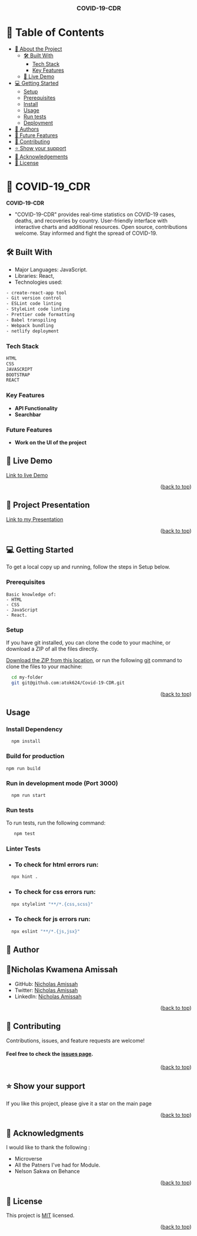 <a name="readme-top"></a>

<div align="center">

  <h3><b>COVID-19-CDR</b></h3>

</div>

# 📗 Table of Contents

-   [📖 About the Project](#about-project)
    -   [🛠 Built With](#built-with)
        -   [Tech Stack](#tech-stack)
        -   [Key Features](#key-features)
    -   [🚀 Live Demo](#live-demo)
-   [💻 Getting Started](#getting-started)
    -   [Setup](#setup)
    -   [Prerequisites](#prerequisites)
    -   [Install](#install)
    -   [Usage](#usage)
    -   [Run tests](#run-tests)
    -   [Deployment](#triangular_flag_on_post-deployment)
-   [👥 Authors](#authors)
-   [🔭 Future Features](#future-features)
-   [🤝 Contributing](#contributing)
-   [⭐️ Show your support](#support)
-   [🙏 Acknowledgements](#acknowledgements)
-   [📝 License](#license)

<!-- PROJECT DESCRIPTION -->

# 📖 COVID-19_CDR<a name="about-project"></a>

**COVID-19-CDR** 
- "COVID-19-CDR" provides real-time statistics on COVID-19 cases, deaths, and recoveries by country. User-friendly interface with interactive charts and additional resources. Open source, contributions welcome. Stay informed and fight the spread of COVID-19.

## 🛠 Built With <a name="built-with"></a>

- Major Languages: JavaScript.
- Libraries: React,
- Technologies used: 

``` bash
- create-react-app tool
- Git version control
- ESLint code linting
- StyleLint code linting
- Prettier code formatting
- Babel transpiling
- Webpack bundling
- netlify deployment
```

### Tech Stack <a name="tech-stack"></a>
```md
HTML
CSS
JAVASCRIPT
BOOTSTRAP
REACT
```

<!-- Features -->

### Key Features <a name="key-features"></a>
- **API Functionality**
- **Searchbar**

### Future Features <a name="key-features"></a>
- **Work on the UI of the project**

<!-- LIVE DEMO -->

## 🚀 Live Demo <a name="live-demo"></a>
[Link to live Demo](https://fabulous-flan-79e33a.netlify.app/)

<p align="right">(<a href="#readme-top">back to top</a>)</p>

<!-- LIVE DEMO -->

## 🚀 Project Presentation <a name="live-demo"></a>
[Link to my Presentation](https://www.loom.com/share/e5649e3370da42a7866484a6cfaec50e/)



<p align="right">(<a href="#readme-top">back to top</a>)</p>

<!-- GETTING STARTED -->

## 💻 Getting Started <a name="getting-started"></a>
To get a local copy up and running, follow the steps in Setup below.

### Prerequisites
```
Basic knowledge of:
- HTML
- CSS
- JavaScript
- React.
```

### Setup
If you have git installed, you can clone the code to your machine, or download a ZIP of all the files directly.

[Download the ZIP from this location](https://codeload.github.com/atok624/Covid-19-CDR/zip/refs/heads/dev), or run the following [git](https://git-scm.com/downloads) command to clone the files to your machine:

```sh
  cd my-folder
  git git@github.com:atok624/Covid-19-CDR.git
```

<!--
Example:

```sh

```
 -->

<p align="right">(<a href="#readme-top">back to top</a>)</p>

## Usage

### Install Dependency

```
  npm install
```

### Build for production

```
npm run build
```

### Run in development mode (Port 3000)

```
  npm run start
```

### Run tests

To run tests, run the following command:
```sh
   npm test
```

### Linter Tests
- ### To check for html errors run:
```sh
  npx hint .
```
- ### To check for css errors run:
```sh
  npx stylelint "**/*.{css,scss}"
```
- ### To check for js errors run:
```sh
  npx eslint "**/*.{js,jsx}"
```



<!-- AUTHORS -->

## 👥 Author <a name="authors"></a>

## 👤Nicholas Kwamena Amissah <a name="authors"></a>

-   GitHub: [Nicholas Amissah](https://github.com/atok624)
-   Twitter: [Nicholas Amissah](https://twitter.com/MysticalAmissah)
-   LinkedIn: [Nicholas Amissah](https://www.linkedin.com/in/nicholas-amissah-153b09154)

<p align="right">(<a href="#readme-top">back to top</a>)</p>

<!-- CONTRIBUTING -->

## 🤝 Contributing <a name="contributing"></a>

Contributions, issues, and feature requests are welcome!
#### Feel free to check the [issues page](https://github.com/atok624/Covid-19-CDR/issues).

<p align="right">(<a href="#readme-top">back to top</a>)</p>

<!-- SUPPORT -->

## ⭐️ Show your support <a name="support"></a>

If you like this project, please give it a star on the main page

<p align="right">(<a href="#readme-top">back to top</a>)</p>

<!-- ACKNOWLEDGEMENTS -->

## 🙏 Acknowledgments <a name="acknowledgements"></a>

I would like to thank the following :

- Microverse
- All the Patners I've had for Module.
- Nelson Sakwa on Behance

<p align="right">(<a href="#readme-top">back to top</a>)</p>

<!-- LICENSE -->

## 📝 License <a name="license"></a>

This project is [MIT](./LICENSE) licensed.

<p align="right">(<a href="#readme-top">back to top</a>)</p>
